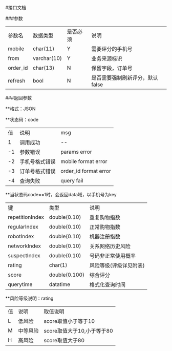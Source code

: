 
#接口文档

###参数

<table>
    <tr>
        <td>参数名</td>
        <td>数据类型</td>
        <td>是否必须</td>
        <td>说明</td>
    </tr>
    <tr>
        <td>mobile</td>
        <td>char(11)</td>
        <td>Y</td>
        <td>需要评分的手机号</td>
    </tr>
    <tr>
        <td>from</td>
        <td>varchar(10)</td>
        <td>Y</td>
        <td>业务来源标识</td>
    </tr>
    <tr>
        <td>order_id</td>
        <td>char(13)</td>
        <td>N</td>
        <td>保留字段，订单号</td>
    </tr>
    <tr>
        <td>refresh</td>
        <td>bool</td>
        <td>N</td>
        <td>是否需要强制刷新评分，默认false</td>
    </tr>
</table>

###返回参数

  **格式：JSON

  **状态码：code
  
   <table>
   <tr>
   <td>值</td>
   <td>说明</td>
   <td>msg</td>
   </tr>
   <tr>
   <td>1</td>
   <td>调用成功</td>
   <td>--</td>
   </tr>
   <tr>
   <td>-1</td>
   <td>参数错误</td>
   <td>params error</td>
   </tr>
   <tr>
   <td>-2</td>
   <td>手机号格式错误</td>
   <td>mobile format error</td>
   </tr>
   <tr>
   <td>-3</td>
   <td>订单号格式错误</td>
   <td>order_id format error</td>
   </tr>
   <tr>
   <td>-4</td>
   <td>查询失败</td>
   <td>query fail</td>
   </tr>
   </table>
   
   **当状态码code==1时，会返回data域，以手机号为key
   
   <table>
   <tr>
   <td>键</td>
   <td>类型</td>
   <td>说明</td>
   </tr>
   <tr>
   <td>repetitionIndex</td>
   <td>double(0.10)</td>
   <td>重复购物指数</td>
   </tr>
   <tr>
   <td>regularIndex</td>
   <td>double(0.10)</td>
   <td>正常购物指数</td>
   </tr>
   <tr>
   <td>robotIndex</td>
   <td>double(0.10)</td>
   <td>机器注册指数</td>
   </tr>
   <tr>
   <td>networkIndex</td>
   <td>double(0.10)</td>
   <td>关系网络历史风险</td>
   </tr>
   <tr>
   <td>suspectIndex</td>
   <td>double(0.10)</td>
   <td>号码非正常使用概率</td>
   </tr>
   <tr>
   <td>rating</td>
   <td>char(1)</td>
   <td>风险等级(评级详见附表)</td>
   </tr>
   <tr>
   <td>score</td>
   <td>double(0.100)</td>
   <td>综合评分</td>
   </tr>
   <tr>
   <td>querytime</td>
   <td>datatime</td>
   <td>格式化查询时间</td>
   </tr>
   </table>
   
  **风险等级说明：rating
  
   <table>
   <tr>
   <td>值</td>
   <td>说明</td>
   <td>取值说明</td>
   </tr>
   <tr>
   <td>L</td>
   <td>低风险</td>
   <td>score取值小于等于10</td>
   </tr>
   <tr>
   <td>M</td>
   <td>中等风险</td>
   <td>score取值大于10,小于等于80</td>
   </tr>
   <tr>
   <td>H</td>
   <td>高风险</td>
   <td>score取值大于80</td>
   </tr>
   </table>
